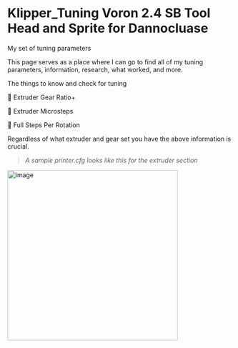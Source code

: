 
# Klipper_Tuning Voron 2.4 SB Tool Head and Sprite for Dannocluase
My set of tuning parameters

This page serves as a place where I can go to find all of my tuning parameters, information, research, what worked, and more.


The things to know and check for tuning
   
   &#x1F535; Extruder Gear Ratio+
   
   &#x1F535; Extruder Microsteps
   
   &#x1F535; Full Steps Per Rotation

Regardless of what extruder and gear set you have the above information is crucial.

>  _A sample printer.cfg looks like this for the extruder section_  
   
<img width="381" alt="image" src="https://github.com/DirtyKityLitter/Klipper_Tuning/assets/118041236/2c1dec2a-c8a2-40db-b8b5-9c64d243e82a">








